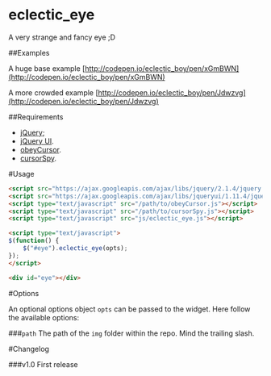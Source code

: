# eclectic_eye
A very strange and fancy eye ;D


##Examples

A huge base example [http://codepen.io/eclectic_boy/pen/xGmBWN](http://codepen.io/eclectic_boy/pen/xGmBWN)

A more crowded example [http://codepen.io/eclectic_boy/pen/Jdwzvg](http://codepen.io/eclectic_boy/pen/Jdwzvg)


##Requirements

 - [jQuery](https://jquery.com/);
 - [jQuery UI](https://jqueryui.com/).
 - [obeyCursor](https://github.com/eclectic-boy/obeyCursor).
 - [cursorSpy](https://github.com/eclectic-boy/cursorSpy).

#Usage

```html    
<script src="https://ajax.googleapis.com/ajax/libs/jquery/2.1.4/jquery.min.js"></script>
<script src="https://ajax.googleapis.com/ajax/libs/jqueryui/1.11.4/jquery-ui.min.js"></script>
<script type="text/javascript" src="/path/to/obeyCursor.js"></script>
<script type="text/javascript" src="/path/to/cursorSpy.js"></script>
<script type="text/javascript" src="js/eclectic_eye.js"></script>

<script type="text/javascript">
$(function() {
	$("#eye").eclectic_eye(opts);
});
</script>

<div id="eye"></div>
```

#Options

An optional options object `opts` can be passed to the widget. Here follow the available options:

###`path`
The path of the `img` folder within the repo. Mind the trailing slash.


#Changelog

###v1.0
First release